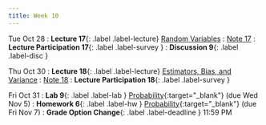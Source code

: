 ```yaml
---
title: Week 10
---
```


Tue Oct 28
: **Lecture 17**{: .label .label-lecture} [Random Variables](_lectures/lec17)
    : [Note 17](https://ds100.org/course-notes/probability_1/probability_1.html)
: **Lecture Participation 17**{: .label .label-survey }
: **Discussion 9**{: .label .label-disc }

Thu Oct 30
: **Lecture 18**{: .label .label-lecture} [Estimators, Bias, and Variance](_lectures/lec18)
    : [Note 18](https://ds100.org/course-notes/probability_2/probability_2.html)
: **Lecture Participation 18**{: .label .label-survey } 

Fri Oct 31
: **Lab 9**{: .label .label-lab }  [Probability](https://data100.datahub.berkeley.edu/){:target="_blank"} (due Wed Nov 5)
: **Homework 6**{: .label .label-hw } [Probability](https://data100.datahub.berkeley.edu/){:target="_blank"} (due Fri Nov 7)
: **Grade Option Change**{: .label .label-deadline } 11:59 PM

